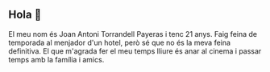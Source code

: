 ## Hola 👋
El meu nom és Joan Antoni Torrandell Payeras i tenc 21 anys. Faig feina de temporada al menjador d'un hotel, però sé que no és la meva feina definitiva. El que m'agrada fer el meu temps lliure és anar al cinema i passar temps amb la família i amics.
<!--
**JoanAntoniTP/JoanAntoniTP** is a ✨ _special_ ✨ repository because its `README.md` (this file) appears on your GitHub profile.

Here are some ideas to get you started:
El meu nom es Joan Antoni Torrandell Payeras i tenc 21 anys
- 🔭 I’m currently working on ...
- 🌱 I’m currently learning ...
- 👯 I’m looking to collaborate on ...
- 🤔 I’m looking for help with ...
- 💬 Ask me about ...
- 📫 How to reach me: ...
- 😄 Pronouns: ...
- ⚡ Fun fact: ...
-->
